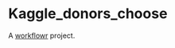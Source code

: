 # Kaggle_donors_choose

A [workflowr][] project.

[workflowr]: https://github.com/jdblischak/workflowr
